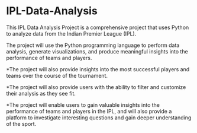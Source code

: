 # IPL-Data-Analysis

This IPL Data Analysis Project is a comprehensive project that uses Python to analyze data from the Indian Premier League (IPL).

The project will use the Python programming language to perform data analysis, generate visualizations, and produce meaningful insights into the performance of teams and players. 

*The project will also provide insights into the most successful players and teams over the course of the tournament.

*The project will also provide users with the ability to filter and customize their analysis as they see fit. 

*The project will enable users to gain valuable insights into the performance of teams and players in the IPL, and will also provide a platform to investigate interesting questions and gain deeper understanding of the sport.
